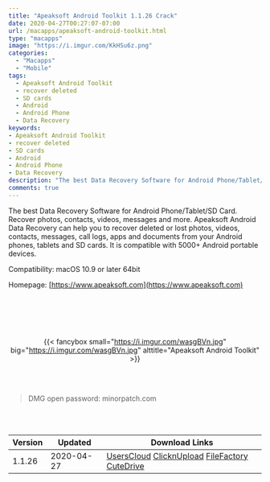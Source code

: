 ```yaml
---
title: "Apeaksoft Android Toolkit 1.1.26 Crack"
date: 2020-04-27T00:27:07-07:00
url: /macapps/apeaksoft-android-toolkit.html
type: "macapps"
image: "https://i.imgur.com/KkHSu6z.png"
categories:
  - "Macapps"
  - "Mobile"
tags:
  - Apeaksoft Android Toolkit
  - recover deleted
  - SD cards
  - Android
  - Android Phone
  - Data Recovery
keywords:
- Apeaksoft Android Toolkit
- recover deleted
- SD cards
- Android
- Android Phone
- Data Recovery
description: "The best Data Recovery Software for Android Phone/Tablet/SD Card. Recover photos, contacts, videos, messages and more. Apeaksoft Android Data Recovery can help you to recover deleted or lost photos"
comments: true
---
```


The best Data Recovery Software for Android Phone/Tablet/SD Card. Recover photos, contacts, videos, messages and more. Apeaksoft Android Data Recovery can help you to recover deleted or lost photos, videos, contacts, messages, call logs, apps and documents from your Android phones, tablets and SD cards. It is compatible with 5000+ Android portable devices.





Compatibility: macOS 10.9 or later 64bit

Homepage: [https://www.apeaksoft.com](https://www.apeaksoft.com)

<br/>
<br/>
<script async src="https://pagead2.googlesyndication.com/pagead/js/adsbygoogle.js"></script>
<ins class="adsbygoogle"
     style="display:block; text-align:center;"
     data-ad-layout="in-article"
     data-ad-format="fluid"
     data-ad-client="ca-pub-8746275014476192"
     data-ad-slot="5144997159"></ins>
<script>
     (adsbygoogle = window.adsbygoogle || []).push({});
</script>
<br/>
<br/>


<center>

{{< fancybox small="https://i.imgur.com/wasgBVn.jpg" big="https://i.imgur.com/wasgBVn.jpg" alttitle="Apeaksoft Android Toolkit" >}}

</center>

<br/>
<br/>


> DMG open password: minorpatch.com

<br/>

<br/>
<div id="history_version" class="history_version">

| Version | Updated | Download Links |
| ---- | ---- | ---- |
| 1.1.26 | 2020-04-27 | [UsersCloud](https://ouo.io/KRfZxK)   [ClicknUpload](https://ouo.io/UaRoMu)   [FileFactory](https://ouo.io/vezoaB7)   [CuteDrive](https://ouo.io/BQSsbv) |

</div>
